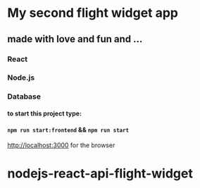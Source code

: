 # My second flight widget app

## made with love and fun and ...

### React

### Node.js

### Database

#### to start this project type:

#### `npm run start:frontend` && `npm run start`

[http://localhost:3000](http://localhost:3000) for the browser
# nodejs-react-api-flight-widget
